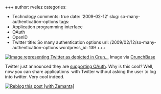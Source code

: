 +++
author: rvelez
categories:
- Technology
comments: true
date: '2009-02-12'
slug: so-many-authentication-options
tags:
- Application programming interface
- OAuth
- OpenID
- Twitter
title: So many authentication options
url: /2009/02/12/so-many-authentication-options
wordpress_id: 139
+++





[![Image representing Twitter as depicted in Crun...](http://www.crunchbase.com/assets/images/resized/0000/2755/2755v2-max-450x450.png)](http://www.crunchbase.com/company/twitter)
    Image via [CrunchBase](http://www.crunchbase.com)





Twitter just announced they are [supporting OAuth](http://www.readwriteweb.com/archives/twitter_oauth_spotted.php). Why is this cool? Well, now you can share applications  with Twitter without asking the user to log into twitter. Very cool indeed.


[![Reblog this post [with Zemanta]](http://img.zemanta.com/reblog_e.png?x-id=e2757e66-e685-4f07-8bbb-39f3d54551ae)](http://reblog.zemanta.com/zemified/e2757e66-e685-4f07-8bbb-39f3d54551ae/)
